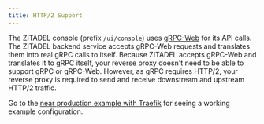 ```yaml
---
title: HTTP/2 Support
---
```


The ZITADEL console (prefix `/ui/console`) uses [gRPC-Web](https://github.com/grpc/grpc-web) for its API calls.
The ZITADEL backend service accepts gRPC-Web requests and translates them into real gRPC calls to itself.
Because ZITADEL accepts gRPC-Web and translates it to gRPC itself, your reverse proxy doesn't need to be able to support gRPC or gRPC-Web.
However, as gRPC requires HTTP/2, your reverse proxy is required to send and receive downstream and upstream HTTP/2 traffic.

Go to the [near production example with Traefik](./near-production-example) for seeing a working example configuration.
